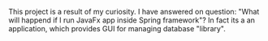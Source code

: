 This project is a result of my curiosity. I have answered on question: "What will happend if I run JavaFx app inside Spring framework"?
In fact its a an application, which provides GUI for managing database "library".
